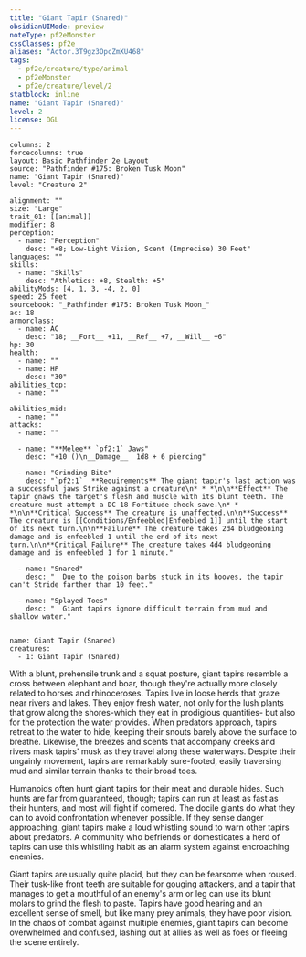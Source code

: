 ```yaml
---
title: "Giant Tapir (Snared)"
obsidianUIMode: preview
noteType: pf2eMonster
cssClasses: pf2e
aliases: "Actor.3T9gz3OpcZmXU468" 
tags:
  - pf2e/creature/type/animal
  - pf2eMonster
  - pf2e/creature/level/2
statblock: inline
name: "Giant Tapir (Snared)"
level: 2
license: OGL
---
```


```statblock
columns: 2
forcecolumns: true
layout: Basic Pathfinder 2e Layout
source: "Pathfinder #175: Broken Tusk Moon"
name: "Giant Tapir (Snared)"
level: "Creature 2"

alignment: ""
size: "Large"
trait_01: [[animal]]
modifier: 8
perception:
  - name: "Perception"
    desc: "+8; Low-Light Vision, Scent (Imprecise) 30 Feet"
languages: ""
skills:
  - name: "Skills"
    desc: "Athletics: +8, Stealth: +5"
abilityMods: [4, 1, 3, -4, 2, 0]
speed: 25 feet
sourcebook: "_Pathfinder #175: Broken Tusk Moon_"
ac: 18
armorclass:
  - name: AC
    desc: "18; __Fort__ +11, __Ref__ +7, __Will__ +6"
hp: 30
health:
  - name: ""
  - name: HP
    desc: "30"
abilities_top:
  - name: ""

abilities_mid:
  - name: ""
attacks:
  - name: ""

  - name: "**Melee** `pf2:1` Jaws"
    desc: "+10 ()\n__Damage__  1d8 + 6 piercing"

  - name: "Grinding Bite"
    desc: "`pf2:1`  **Requirements** The giant tapir's last action was a successful jaws Strike against a creature\n* * *\n\n**Effect** The tapir gnaws the target's flesh and muscle with its blunt teeth. The creature must attempt a DC 18 Fortitude check save.\n* * *\n\n**Critical Success** The creature is unaffected.\n\n**Success** The creature is [[Conditions/Enfeebled|Enfeebled 1]] until the start of its next turn.\n\n**Failure** The creature takes 2d4 bludgeoning damage and is enfeebled 1 until the end of its next turn.\n\n**Critical Failure** The creature takes 4d4 bludgeoning damage and is enfeebled 1 for 1 minute."

  - name: "Snared"
    desc: "  Due to the poison barbs stuck in its hooves, the tapir can't Stride farther than 10 feet."

  - name: "Splayed Toes"
    desc: "  Giant tapirs ignore difficult terrain from mud and shallow water."
 
```

```encounter-table
name: Giant Tapir (Snared)
creatures:
  - 1: Giant Tapir (Snared)
```



With a blunt, prehensile trunk and a squat posture, giant tapirs resemble a cross between elephant and boar, though they're actually more closely related to horses and rhinoceroses. Tapirs live in loose herds that graze near rivers and lakes. They enjoy fresh water, not only for the lush plants that grow along the shores-which they eat in prodigious quantities- but also for the protection the water provides. When predators approach, tapirs retreat to the water to hide, keeping their snouts barely above the surface to breathe. Likewise, the breezes and scents that accompany creeks and rivers mask tapirs' musk as they travel along these waterways. Despite their ungainly movement, tapirs are remarkably sure-footed, easily traversing mud and similar terrain thanks to their broad toes.

Humanoids often hunt giant tapirs for their meat and durable hides. Such hunts are far from guaranteed, though; tapirs can run at least as fast as their hunters, and most will fight if cornered. The docile giants do what they can to avoid confrontation whenever possible. If they sense danger approaching, giant tapirs make a loud whistling sound to warn other tapirs about predators. A community who befriends or domesticates a herd of tapirs can use this whistling habit as an alarm system against encroaching enemies.

Giant tapirs are usually quite placid, but they can be fearsome when roused. Their tusk-like front teeth are suitable for gouging attackers, and a tapir that manages to get a mouthful of an enemy's arm or leg can use its blunt molars to grind the flesh to paste. Tapirs have good hearing and an excellent sense of smell, but like many prey animals, they have poor vision. In the chaos of combat against multiple enemies, giant tapirs can become overwhelmed and confused, lashing out at allies as well as foes or fleeing the scene entirely.
